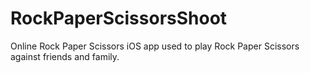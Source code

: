 # RockPaperScissorsShoot
Online Rock Paper Scissors iOS app used to play Rock Paper Scissors against friends and family.

